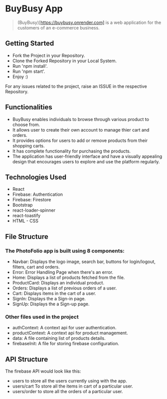 # BuyBusy App
> (BuyBusy)[https://buybusy.onrender.com] is a web application for the customers of an e-commerce business.

##  Getting Started 
-  Fork the Project in your Repository.
-  Clone the Forked Repository in your Local System.
-  Run 'npm install'.
-  Run 'npm start'.
-  Enjoy :)

For any issues related to the project, raise an ISSUE in the respective Repository.

## Functionalities
- BuyBusy enables individuals to browse through various product to choose from.
- It allows user to create their own account to manage thier cart and orders.
- It provides options for users to add or remove products from their shopping carts.
- It has complete functionality for purchasing the products.
- The application has user-friendly interface and have a visually appealing design that encourages users to explore and use the platform regularly.

## Technologies Used
- React
- Firebase: Authentication
- Firebase: Firestore
- Bootstrap
- react-loader-spinner
- react-toastify
- HTML - CSS

## File Structure
### The PhotoFolio app is built using 8 components:
- Navbar: Displays the logo image, search bar, buttons for login/logout, filters, cart and orders.
- Error: Error Handling Page when there's an error.
- Home: Displays a list of products fetched from the file.
- ProductCard: Displays an individual product.
- Orders: Displays a list of previous orders of a user.
- Cart: Displays items in the cart of a user.
- SignIn: Displays the a Sign-in page.
- SignUp: Displays the a Sign-up page.

### Other files used in the project
- authContext: A context api for user authentication.
- productContext: A context api for product management.
- data: A file containing list of products details.
- firebaseInit: A file for storing firebase configuration.

## API Structure
The firebase API would look like this:
- users to store all the users currently using with the app.
- users/cart To store all the items in cart of a particular user.
- users/order to store all the orders of a particular user.
